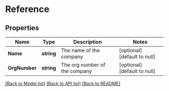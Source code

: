 # Reference

## Properties
Name | Type | Description | Notes
------------ | ------------- | ------------- | -------------
**Name** | **string** | The name of the company | [optional] [default to null]
**OrgNumber** | **string** | The org number of the company | [optional] [default to null]

[[Back to Model list]](../README.md#documentation-for-models) [[Back to API list]](../README.md#documentation-for-api-endpoints) [[Back to README]](../README.md)

